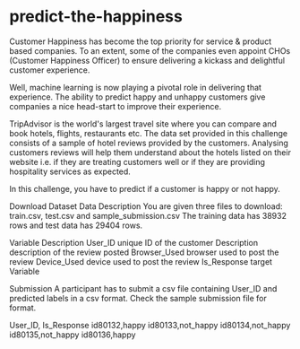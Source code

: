 # predict-the-happiness

Customer Happiness has become the top priority for service & product based companies. To an extent, some of the companies even appoint CHOs (Customer Happiness Officer) to ensure delivering a kickass and delightful customer experience.

Well, machine learning is now playing a pivotal role in delivering that experience. The ability to predict happy and unhappy customers give companies a nice head-start to improve their experience.

TripAdvisor is the world's largest travel site where you can compare and book hotels, flights, restaurants etc. The data set provided in this challenge consists of a sample of hotel reviews provided by the customers. Analysing customers reviews will help them understand about the hotels listed on their website i.e. if they are treating customers well or if they are providing hospitality services as expected.

In this challenge, you have to predict if a customer is happy or not happy.

Download Dataset
Data Description
You are given three files to download: train.csv, test.csv and sample_submission.csv The training data has 38932 rows and test data has 29404 rows.

Variable	Description
User_ID	unique ID of the customer
Description	description of the review posted
Browser_Used	browser used to post the review
Device_Used	device used to post the review
Is_Response	target Variable


Submission
A participant has to submit a csv file containing User_ID and predicted labels in a csv format. Check the sample submission file for format.

User_ID, Is_Response
id80132,happy
id80133,not_happy
id80134,not_happy
id80135,not_happy
id80136,happy
